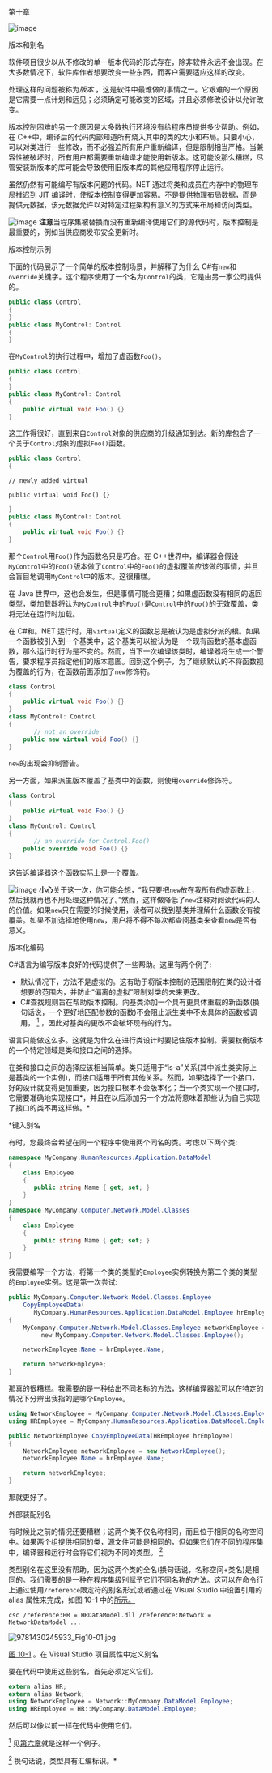 第十章

![image](images/frontdot.jpg)

版本和别名

软件项目很少以从不修改的单一版本代码的形式存在，除非软件永远不会出现。在大多数情况下，软件库作者想要改变一些东西，而客户需要适应这样的改变。

处理这样的问题被称为*版本* ，这是软件中最难做的事情之一。它艰难的一个原因是它需要一点计划和远见；必须确定可能改变的区域，并且必须修改设计以允许改变。

版本控制困难的另一个原因是大多数执行环境没有给程序员提供多少帮助。例如，在 C++中，编译后的代码内部知道所有烧入其中的类的大小和布局。只要小心，可以对类进行一些修改，而不必强迫所有用户重新编译，但是限制相当严格。当兼容性被破坏时，所有用户都需要重新编译才能使用新版本。这可能没那么糟糕，尽管安装新版本的库可能会导致使用旧版本库的其他应用程序停止运行。

虽然仍然有可能编写有版本问题的代码。NET 通过将类和成员在内存中的物理布局推迟到 JIT 编译时，使版本控制变得更加容易。不是提供物理布局数据，而是提供元数据，该元数据允许以对特定过程架构有意义的方式来布局和访问类型。

![image](images/sq.jpg) **注意**当程序集被替换而没有重新编译使用它们的源代码时，版本控制是最重要的，例如当供应商发布安全更新时。

版本控制示例

下面的代码展示了一个简单的版本控制场景，并解释了为什么 C#有`new`和`override`关键字。这个程序使用了一个名为`Control`的类，它是由另一家公司提供的。

```cs
public class Control
{
}
public class MyControl: Control
{
}
```

在`MyControl`的执行过程中，增加了虚函数`Foo()`。

```cs
public class Control
{
}
public class MyControl: Control
{
    public virtual void Foo() {}
}
```

这工作得很好，直到来自`Control`对象的供应商的升级通知到达。新的库包含了一个关于`Control`对象的虚拟`Foo()`函数。

```cs
public class Control
{
```

`// newly added virtual`

`public virtual void Foo() {}`

```cs
}
public class MyControl: Control
{
    public virtual void Foo() {}
}
```

那个`Control`用`Foo()`作为函数名只是巧合。在 C++世界中，编译器会假设`MyControl`中的`Foo()`版本做了`Control`中的`Foo()`的虚拟覆盖应该做的事情，并且会盲目地调用`MyControl`中的版本。这很糟糕。

在 Java 世界中，这也会发生，但是事情可能会更糟；如果虚函数没有相同的返回类型，类加载器将认为`MyControl`中的`Foo()`是`Control`中的`Foo()`的无效覆盖，类将无法在运行时加载。

在 C#和。NET 运行时，用`virtual`定义的函数总是被认为是虚拟分派的根。如果一个函数被引入到一个基类中，这个基类可以被认为是一个现有函数的基本虚函数，那么运行时行为是不变的。然而，当下一次编译该类时，编译器将生成一个警告，要求程序员指定他们的版本意图。回到这个例子，为了继续默认的不将函数视为覆盖的行为，在函数前面添加了`new`修饰符。

```cs
class Control
{
    public virtual void Foo() {}
}
class MyControl: Control
{
       // not an override
    public new virtual void Foo() {}
}
```

`new`的出现会抑制警告。

另一方面，如果派生版本覆盖了基类中的函数，则使用`override`修饰符。

```cs
class Control
{
    public virtual void Foo() {}
}
class MyControl: Control
{
       // an override for Control.Foo()
    public override void Foo() {}
}
```

这告诉编译器这个函数实际上是一个覆盖。

![image](images/sq.jpg) **小心**关于这一次，你可能会想，“我只要把`new`放在我所有的虚函数上，然后我就再也不用处理这种情况了。”然而，这样做降低了`new`注释对阅读代码的人的价值。如果`new`只在需要的时候使用，读者可以找到基类并理解什么函数没有被覆盖。如果不加选择地使用`new`，用户将不得不每次都查阅基类来查看`new`是否有意义。

版本化编码

C#语言为编写版本良好的代码提供了一些帮助。这里有两个例子:

*   默认情况下，方法不是虚拟的。这有助于将版本控制的范围限制在类的设计者想要的范围内，并防止“偏离的虚拟”限制对类的未来更改。
*   C#查找规则旨在帮助版本控制。向基类添加一个具有更具体重载的新函数(换句话说，一个更好地匹配参数的函数)不会阻止派生类中不太具体的函数被调用， [<sup>1</sup>](#Fn1) ，因此对基类的更改不会破坏现有的行为。

语言只能做这么多。这就是为什么在进行类设计时要记住版本控制。需要权衡版本的一个特定领域是类和接口之间的选择。

在类和接口之间的选择应该相当简单。类只适用于“is-a”关系(其中派生类实际上是基类的一个实例)，而接口适用于所有其他关系。然而，如果选择了一个接口，好的设计就变得更加重要，因为接口根本不会版本化；当一个类实现一个接口时，它需要准确地实现接口*，并且在以后添加另一个方法将意味着那些认为自己实现了接口的类不再这样做。*

 *键入别名

有时，您最终会希望在同一个程序中使用两个同名的类。考虑以下两个类:

```cs
namespace MyCompany.HumanResources.Application.DataModel
{
    class Employee
    {
       public string Name { get; set; }
    }
}
namespace MyCompany.Computer.Network.Model.Classes
{
    class Employee
    {
       public string Name { get; set; }
    }
}
```

我需要编写一个方法，将第一个类的类型的`Employee`实例转换为第二个类的类型的`Employee`实例。这是第一次尝试:

```cs
public MyCompany.Computer.Network.Model.Classes.Employee
    CopyEmployeeData(
       MyCompany.HumanResources.Application.DataModel.Employee hrEmployee)
{
    MyCompany.Computer.Network.Model.Classes.Employee networkEmployee =
         new MyCompany.Computer.Network.Model.Classes.Employee();

    networkEmployee.Name = hrEmployee.Name;

    return networkEmployee;
}
```

那真的很糟糕。我需要的是一种给出不同名称的方法，这样编译器就可以在特定的情况下分辨出我指的是哪个`Employee`。

```cs
using NetworkEmployee = MyCompany.Computer.Network.Model.Classes.Employee;
using HREmployee = MyCompany.HumanResources.Application.DataModel.Employee;

public NetworkEmployee CopyEmployeeData(HREmployee hrEmployee)
{
    NetworkEmployee networkEmployee = new NetworkEmployee();
    networkEmployee.Name = hrEmployee.Name;

    return networkEmployee;
}
```

那就更好了。

外部装配别名

有时候比之前的情况还要糟糕；这两个类不仅名称相同，而且位于相同的名称空间中。如果两个组提供相同的类，源文件可能是相同的，但如果它们在不同的程序集中，编译器和运行时会将它们视为不同的类型。 [<sup>2</sup>](#Fn2)

类型别名在这里没有帮助，因为这两个类的全名(换句话说，名称空间+类名)是相同的。我们需要的是一种在程序集级别赋予它们不同名称的方法。这可以在命令行上通过使用`/reference`限定符的别名形式或者通过在 Visual Studio 中设置引用的 alias 属性来完成，如图 10-1 中的[所示。](#Fig1)

`csc /reference:HR = HRDataModel.dll /reference:Network =` `NetworkDataModel ...`

![9781430245933_Fig10-01.jpg](images/9781430245933_Fig10-01.jpg)

[图 10-1](#_Fig1) 。在 Visual Studio 项目属性中定义别名

要在代码中使用这些别名，首先必须定义它们。

```cs
extern alias HR;
extern alias Network;
using NetworkEmployee = Network::MyCompany.DataModel.Employee;
using HREmployee = HR::MyCompany.DataModel.Employee;
```

然后可以像以前一样在代码中使用它们。

[<sup>1</sup>](#_Fn1) 见[第六章](06.html)就是这样一个例子。

[<sup>2</sup>](#_Fn2) 换句话说，类型具有汇编标识。*